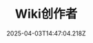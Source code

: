 ---
title: Wiki创作者
description: 
published: false
date: 2025-04-03T14:47:04.218Z
tags: 
editor: markdown
dateCreated: 2025-04-03T14:47:04.218Z
---